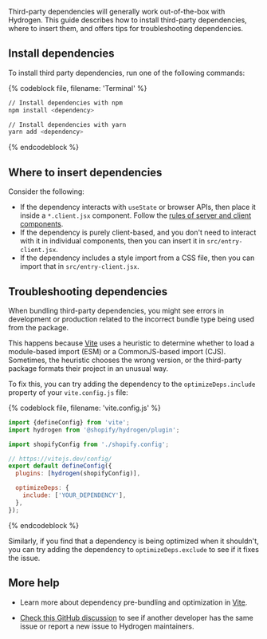 Third-party dependencies will generally work out-of-the-box with Hydrogen. This guide describes how to install third-party dependencies, where to insert them, and offers tips for troubleshooting dependencies.

## Install dependencies

To install third party dependencies, run one of the following commands:

{% codeblock file, filename: 'Terminal' %}

```bash
// Install dependencies with npm
npm install <dependency>

// Install dependencies with yarn
yarn add <dependency>
```

{% endcodeblock %}

## Where to insert dependencies

Consider the following:

- If the dependency interacts with `useState` or browser APIs, then place it inside a `*.client.jsx` component. Follow the [rules of server and client components](/api/hydrogen/framework/react-server-components#rules-for-server-and-client-components).
- If the dependency is purely client-based, and you don't need to interact with it in individual components, then you can insert it in `src/entry-client.jsx`.
- If the dependency includes a style import from a CSS file, then you can import that in `src/entry-client.jsx`.

## Troubleshooting dependencies

When bundling third-party dependencies, you might see errors in development or production related to the incorrect bundle type being used from the package.

This happens because [Vite](https://vitejs.dev/) uses a heuristic to determine whether to load a module-based import (ESM) or a CommonJS-based import (CJS). Sometimes, the heuristic chooses the wrong version, or the third-party package formats their project in an unusual way.

To fix this, you can try adding the dependency to the `optimizeDeps.include` property of your `vite.config.js` file:

{% codeblock file, filename: 'vite.config.js' %}

```js
import {defineConfig} from 'vite';
import hydrogen from '@shopify/hydrogen/plugin';

import shopifyConfig from './shopify.config';

// https://vitejs.dev/config/
export default defineConfig({
  plugins: [hydrogen(shopifyConfig)],

  optimizeDeps: {
    include: ['YOUR_DEPENDENCY'],
  },
});
```

{% endcodeblock %}

Similarly, if you find that a dependency is being optimized when it shouldn't, you can try adding the dependency to `optimizeDeps.exclude` to see if it fixes the issue.

## More help

- Learn more about dependency pre-bundling and optimization in [Vite](https://vitejs.dev/guide/dep-pre-bundling.html#dependency-pre-bundling).

- [Check this GitHub discussion](https://github.com/Shopify/hydrogen/discussions/603) to see if another developer has the same issue or report a new issue to Hydrogen maintainers.
